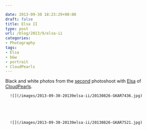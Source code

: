 ```yaml
---

date: 2013-09-30 18:23:29+00:00
draft: false
title: Elsa II
type: post
url: /blog/2013/9/elsa-ii
categories:
- Photography
tags:
- Elsa
- b&w
- portrait
- CloudPearls
---
```


Black and white photos from the [second](http://www.georgioskaramanis.com/blog/2013/1/elsa) photoshoot with [Elsa](http://elsaavraam.com) of [CloudPearls](http://www.etsy.com/shop/CloudPearls).


  
      ![](/images/2013-09-30-20139elsa-ii/20130826-GKAR7436.jpg)

  


  
      ![](/images/2013-09-30-20139elsa-ii/20130826-GKAR7521.jpg)

